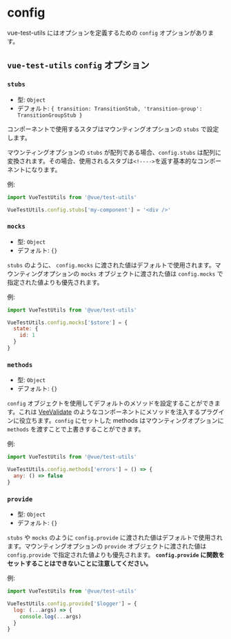# config

vue-test-utils にはオプションを定義するための `config` オプションがあります。

## `vue-test-utils` `config` オプション

### `stubs`

- 型: `Object`
- デフォルト: `{
  transition: TransitionStub,
  'transition-group': TransitionGroupStub
}`

コンポーネントで使用するスタブはマウンティングオプションの `stubs` で設定します。

マウンティングオプションの `stubs` が配列である場合、`config.stubs` は配列に変換されます。その場合、使用されるスタブは`<!---->`を返す基本的なコンポーネントになります。

例:

```js
import VueTestUtils from '@vue/test-utils'

VueTestUtils.config.stubs['my-component'] = '<div />'
```

### `mocks`

- 型: `Object`
- デフォルト: `{}`

`stubs` のように、 `config.mocks` に渡された値はデフォルトで使用されます。マウンティングオプションの `mocks` オブジェクトに渡された値は `config.mocks` で指定された値よりも優先されます。

例:

```js
import VueTestUtils from '@vue/test-utils'

VueTestUtils.config.mocks['$store'] = {
  state: {
    id: 1
  }
}
```

### `methods`

- 型: `Object`
- デフォルト: `{}`

`config` オブジェクトを使用してデフォルトのメソッドを設定することができます。これは [VeeValidate](https://vee-validate.logaretm.com/) のようなコンポーネントにメソッドを注入するプラグインに役立ちます。`config` にセットした methods はマウンティングオプションに `methods` を渡すことで上書きすることができます。

例:

```js
import VueTestUtils from '@vue/test-utils'

VueTestUtils.config.methods['errors'] = () => {
  any: () => false
}
```

### `provide`

- 型: `Object`
- デフォルト: `{}`

`stubs` や `mocks` のように `config.provide` に渡された値はデフォルトで使用されます。マウンティングオプションの `provide` オブジェクトに渡された値は `config.provide` で指定された値よりも優先されます。 **`config.provide` に関数をセットすることはできないことに注意してください。**

例:

```js
import VueTestUtils from '@vue/test-utils'

VueTestUtils.config.provide['$logger'] = {
  log: (...args) => {
    console.log(...args)
  }
}
```
